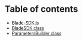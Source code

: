# Table of contents

* [Blade-SDK.js](README.md)
* [BladeSDK class](docs/classes/BladeSDK.md)
* [ParametersBuilder class](docs/classes/ParametersBuilder.md)
